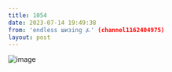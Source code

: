 ```yaml
---
title: 1054
date: 2023-07-14 19:49:38
from: 'endless шизing ⍼' (channel1162404975)
layout: post
---
```


![image](photos/photo_127@14-07-2023_19-49-38.jpg)


